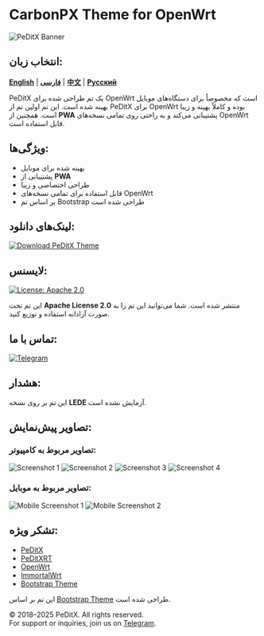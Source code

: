 # CarbonPX Theme for OpenWrt

![PeDitX Banner](https://raw.githubusercontent.com/peditx/luci-theme-carbonpx/refs/heads/main/luasrc/brand.png)

## انتخاب زبان:

[**English**](README.md) | [**فارسی**](README_fa.md) | [**中文**](README_zh.md) | [**Русский**](README_ru.md)

PeDitX یک تم طراحی شده برای OpenWrt است که مخصوصاً برای دستگاه‌های موبایل بهینه شده است. این تم اولین تم از PeDitX برای OpenWrt بوده و کاملاً بهینه و زیبا است. همچنین از **PWA** پشتیبانی می‌کند و به راحتی روی تمامی نسخه‌های OpenWrt قابل استفاده است.

## ویژگی‌ها:

- بهینه شده برای موبایل
- پشتیبانی از **PWA**
- طراحی اختصاصی و زیبا
- قابل استفاده برای تمامی نسخه‌های OpenWrt
- بر اساس تم Bootstrap طراحی شده است

## لینک‌های دانلود:
[![Download PeDitX Theme](https://img.shields.io/github/downloads/peditx/luci-theme-carbonpx/total.svg)](https://github.com/peditx/luci-theme-carbonpx/releases)

## لایسنس:
[![License: Apache 2.0](https://img.shields.io/badge/License-Apache%202.0-blue.svg)](https://opensource.org/licenses/Apache-2.0)

این تم تحت **Apache License 2.0** منتشر شده است. شما می‌توانید این تم را به صورت آزادانه استفاده و توزیع کنید.

## تماس با ما:
[![Telegram](https://img.shields.io/badge/Telegram-Join%20Now-blue.svg)](https://t.me/peditx)

## هشدار:
این تم بر روی نسخه **LEDE** آزمایش نشده است.

## تصاویر پیش‌نمایش:

### تصاویر مربوط به کامپیوتر:
![Screenshot 1](https://raw.githubusercontent.com/peditx/luci-theme-carbonpx/refs/heads/main/screenshots/1.png)
![Screenshot 2](https://raw.githubusercontent.com/peditx/luci-theme-carbonpx/refs/heads/main/screenshots/2.png)
![Screenshot 3](https://raw.githubusercontent.com/peditx/luci-theme-carbonpx/refs/heads/main/screenshots/3.png)
![Screenshot 4](https://raw.githubusercontent.com/peditx/luci-theme-carbonpx/refs/heads/main/screenshots/4.png)

### تصاویر مربوط به موبایل:
![Mobile Screenshot 1](https://raw.githubusercontent.com/peditx/luci-theme-carbonpx/refs/heads/main/screenshots/m1.PNG)
![Mobile Screenshot 2](https://raw.githubusercontent.com/peditx/luci-theme-carbonpx/refs/heads/main/screenshots/m2.PNG)

## تشکر ویژه:

- [PeDitX](https://github.com/peditx)
- [PeDitXRT](https://github.com/peditx/peditxrt)
- [OpenWrt](https://github.com/openwrt)
- [ImmortalWrt](https://github.com/immortalwrt)
- [Bootstrap Theme](https://github.com/twbs/bootstrap)

این تم بر اساس [Bootstrap Theme](https://github.com/twbs/bootstrap) طراحی شده است.


© 2018–2025 PeDitX. All rights reserved.  
For support or inquiries, join us on [Telegram](https://t.me/peditx).

